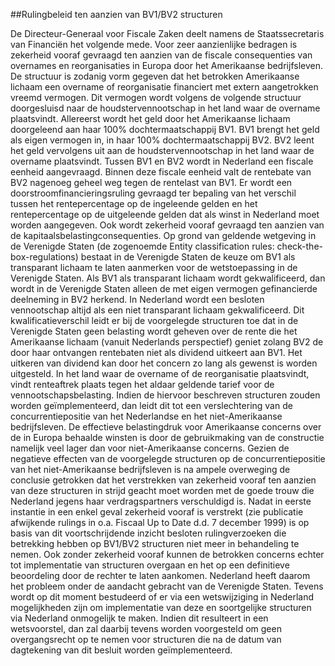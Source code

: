 <meta http-equiv='Content-Type' content='text/html; charset=utf-8' />

##Rulingbeleid ten aanzien van BV1/BV2 structuren

De Directeur-Generaal voor Fiscale Zaken deelt namens de Staatssecretaris van Financiën het volgende mede.     Voor zeer aanzienlijke bedragen is zekerheid vooraf gevraagd ten aanzien van de fiscale consequenties van overnames en reorganisaties in Europa door het Amerikaanse bedrijfsleven. De structuur is zodanig vorm gegeven dat het betrokken Amerikaanse lichaam een overname of reorganisatie financiert met extern aangetrokken vreemd vermogen. Dit vermogen wordt volgens de volgende structuur doorgesluisd naar de houdstervennootschap in het land waar de overname plaatsvindt. Allereerst wordt het geld door het Amerikaanse lichaam doorgeleend aan haar 100% dochtermaatschappij BV1. BV1 brengt het geld als eigen vermogen in, in haar 100% dochtermaatschappij BV2. BV2 leent het geld vervolgens uit aan de houdstervennootschap in het land waar de overname plaatsvindt. Tussen BV1 en BV2 wordt in Nederland een fiscale eenheid aangevraagd. Binnen deze fiscale eenheid valt de rentebate van BV2 nagenoeg geheel weg tegen de rentelast van BV1. Er wordt een doorstroomfinancieringsruling gevraagd ter bepaling van het verschil tussen het rentepercentage op de ingeleende gelden en het rentepercentage op de uitgeleende gelden dat als winst in Nederland moet worden aangegeven. Ook wordt zekerheid vooraf gevraagd ten aanzien van de kapitaalsbelastingconsequenties. Op grond van geldende wetgeving in de Verenigde Staten (de zogenoemde Entity classification rules: check-the-box-regulations) bestaat in de Verenigde Staten de keuze om BV1 als transparant lichaam te laten aanmerken voor de wetstoepassing in de Verenigde Staten. Als BV1 als transparant lichaam wordt gekwalificeerd, dan wordt in de Verenigde Staten alleen de met eigen vermogen gefinancierde deelneming in BV2 herkend. In Nederland wordt een besloten vennootschap altijd als een niet transparant lichaam gekwalificeerd. Dit kwalificatieverschil leidt er bij de voorgelegde structuren toe dat in de Verenigde Staten geen belasting wordt geheven over de rente die het Amerikaanse lichaam (vanuit Nederlands perspectief) geniet zolang BV2 de door haar ontvangen rentebaten niet als dividend uitkeert aan BV1. Het uitkeren van dividend kan door het concern zo lang als gewenst is worden uitgesteld. In het land waar de overname of de reorganisatie plaatsvindt, vindt renteaftrek plaats tegen het aldaar geldende tarief voor de vennootschapsbelasting. Indien de hiervoor beschreven structuren zouden worden geïmplementeerd, dan leidt dit tot een verslechtering van de concurrentiepositie van het Nederlandse en het niet-Amerikaanse bedrijfsleven. De effectieve belastingdruk voor Amerikaanse concerns over de in Europa behaalde winsten is door de gebruikmaking van de constructie namelijk veel lager dan voor niet-Amerikaanse concerns. Gezien de negatieve effecten van de voorgelegde structuren op de concurrentiepositie van het niet-Amerikaanse bedrijfsleven is na ampele overweging de conclusie getrokken dat het verstrekken van zekerheid vooraf ten aanzien van deze structuren in strijd geacht moet worden met de goede trouw die Nederland jegens haar verdragspartners verschuldigd is. Nadat in eerste instantie in een enkel geval zekerheid vooraf is verstrekt (zie publicatie afwijkende rulings in o.a. Fiscaal Up to Date d.d. 7 december 1999) is op basis van dit voortschrijdende inzicht besloten rulingverzoeken die betrekking hebben op BV1/BV2 structuren niet meer in behandeling te nemen. Ook zonder zekerheid vooraf kunnen de betrokken concerns echter tot implementatie van structuren overgaan en het op een definitieve beoordeling door de rechter te laten aankomen. Nederland heeft daarom het probleem onder de aandacht gebracht van de Verenigde Staten. Tevens wordt op dit moment bestudeerd of er via een wetswijziging in Nederland mogelijkheden zijn om implementatie van deze en soortgelijke structuren via Nederland onmogelijk te maken. Indien dit resulteert in een wetsvoorstel, dan zal daarbij tevens worden voorgesteld om geen overgangsrecht op te nemen voor structuren die na de datum van dagtekening van dit besluit worden geïmplementeerd.    
